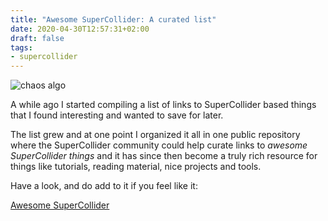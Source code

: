```yaml
---
title: "Awesome SuperCollider: A curated list"
date: 2020-04-30T12:57:31+02:00
draft: false
tags:
- supercollider
---
```

![chaos algo](/img/small/chaos-algo.png)

A while ago I started compiling a list of links to SuperCollider based things that I found interesting and wanted to save for later.

The list grew and at one point I organized it all in one public repository where the SuperCollider community could help curate links to *awesome SuperCollider things* and it has since then become a truly rich resource for things like tutorials, reading material, nice projects and tools.

Have a look, and do add to it if you feel like it:

[Awesome SuperCollider](https://github.com/madskjeldgaard/awesome-supercollider)
